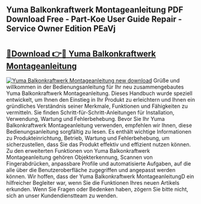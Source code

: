 ## Yuma Balkonkraftwerk Montageanleitung PDF Download Free - Part-Koe User Guide Repair - Service Owner Edition PEaVj

# <h2><a href="http://df6czgs.blite.top/?on=Yuma+Balkonkraftwerk+Montageanleitung">🔗Download 👉🔴 Yuma Balkonkraftwerk Montageanleitung</a></h2>

[![Yuma Balkonkraftwerk Montageanleitung new download](https://i.imgur.com/lujVjoI.png)](http://df6czgs.blite.top/?on=Yuma+Balkonkraftwerk+Montageanleitung)
Grüße und willkommen in der Bedienungsanleitung für Ihr neu zusammengebautes Yuma Balkonkraftwerk Montageanleitung. Dieses Handbuch wurde speziell entwickelt, um Ihnen den Einstieg in Ihr Produkt zu erleichtern und Ihnen ein gründliches Verständnis seiner Merkmale, Funktionen und Fähigkeiten zu vermitteln. Sie finden Schritt-für-Schritt-Anleitungen für Installation, Verwendung, Wartung und Fehlerbehebung. Bevor Sie Ihr Yuma Balkonkraftwerk Montageanleitung verwenden, empfehlen wir Ihnen, diese Bedienungsanleitung sorgfältig zu lesen. Es enthält wichtige Informationen zu Produkteinrichtung, Betrieb, Wartung und Fehlerbehebung, um sicherzustellen, dass Sie das Produkt effektiv und effizient nutzen können. Zu den erweiterten Funktionen von Yuma Balkonkraftwerk Montageanleitung gehören Objekterkennung, Scannen von Fingerabdrücken, anpassbare Profile und automatisierte Aufgaben, auf die alle über die Benutzeroberfläche zugegriffen und angepasst werden können. Wir hoffen, dass der Yuma Balkonkraftwerk MontageanleitungD ein hilfreicher Begleiter war, wenn Sie die Funktionen Ihres neuen Artikels erkunden. Wenn Sie Fragen oder Bedenken haben, zögern Sie bitte nicht, sich an unser Kundendienstteam zu wenden.
